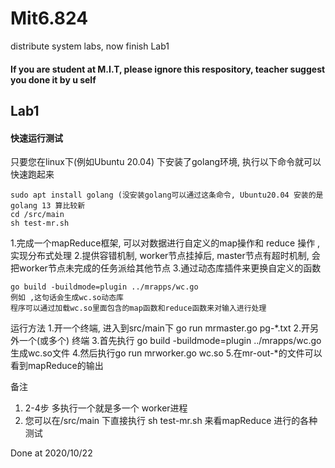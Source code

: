 # Mit6.824

distribute  system labs, now finish Lab1


#### If you are student at M.I.T, please ignore this respository, teacher suggest you done it by u self
## Lab1

#### 快速运行测试
只要您在linux下(例如Ubuntu 20.04) 下安装了golang环境, 执行以下命令就可以快速跑起来
```
sudo apt install golang (没安装golang可以通过这条命令, Ubuntu20.04 安装的是golang 13 算比较新
cd /src/main
sh test-mr.sh
```

1.完成一个mapReduce框架, 可以对数据进行自定义的map操作和 reduce 操作 ,实现分布式处理 
2.提供容错机制, worker节点挂掉后, master节点有超时机制, 会把worker节点未完成的任务派给其他节点
3.通过动态库插件来更换自定义的函数 
```
go build -buildmode=plugin ../mrapps/wc.go
例如 ,这句话会生成wc.so动态库
程序可以通过加载wc.so里面包含的map函数和reduce函数来对输入进行处理
```

运行方法
1.开一个终端, 进入到src/main下 go run mrmaster.go pg-*.txt
2.开另外一个(或多个) 终端 
3.首先执行 go build -buildmode=plugin ../mrapps/wc.go 生成wc.so文件
4.然后执行go run mrworker.go wc.so
5.在mr-out-*的文件可以看到mapReduce的输出


备注

1. 2-4步 多执行一个就是多一个 worker进程
2. 您可以在/src/main 下直接执行 sh test-mr.sh 来看mapReduce 进行的各种测试

Done at 2020/10/22
